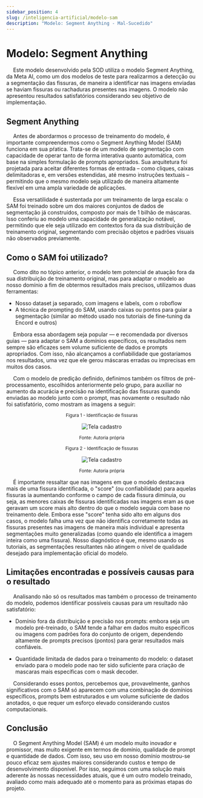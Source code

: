 ```yaml
---
sidebar_position: 4
slug: /inteligencia-artificial/modelo-sam
description: "Modelo: Segment Anything - Mal-Sucedido"
---
```


# Modelo: Segment Anything

&emsp; Este modelo desenvolvido pela SOD utiliza o modelo Segment Anything, da Meta AI, como um dos modelos de teste para realizarmos a detecção ou a segmentação das fissuras, de maneira a identificar nas imagens enviadas se haviam fissuras ou rachaduras presentes nas imagens. O modelo não apresentou resultados satisfatórios considerando seu objetivo de implementação.

## Segment Anything

&emsp; Antes de abordarmos o processo de treinamento do modelo, é importante compreendermos como o Segment Anything Model (SAM) funciona em sua pŕatica. Trata-se de um modelo de segmentação com capacidade de operar tanto de forma interativa quanto automática, com base na simples formulação de prompts apropriados. Sua arquitetura foi projetada para aceitar diferentes formas de entrada – como cliques, caixas delimitadoras e, em versões estendidas, até mesmo instruções textuais – permitindo que o mesmo modelo seja utilizado de maneira altamente flexível em uma ampla variedade de aplicações.

&emsp; Essa versatilidade é sustentada por um treinamento de larga escala: o SAM foi treinado sobre um dos maiores conjuntos de dados de segmentação já construídos, composto por mais de 1 bilhão de máscaras. Isso conferiu ao modelo uma capacidade de generalização notável, permitindo que ele seja utilizado em contextos fora da sua distribuição de treinamento original, segmentando com precisão objetos e padrões visuais não observados previamente.

## Como o SAM foi utilizado?

&emsp; Como dito no tópico anterior, o modelo tem potencial de atuação fora da sua distribuição de treinamento original, mas para adaptar o modelo ao nosso domínio a fim de obtermos resultados mais precisos, utilizamos duas ferramentas:

- Nosso dataset ja separado, com imagens e labels, com o roboflow
- A técnica de prompting do SAM, usando caixas ou pontos para guiar a segmentação (similar ao método usado nos tutoriais de fine‑tuning da Encord e outros)

&emsp; Embora essa abordagem seja popular — e recomendada por diversos guias — para adaptar o SAM a domínios específicos, os resultados nem sempre são eficazes sem volume suficiente de dados e prompts apropriados. Com isso, não alcançamos a confiabilidade que gostariamos nos resultados, uma vez que ele gerou máscaras erradas ou imprecisas em muitos dos casos.

&emsp; Com o modelo de predição definido, definimos também os filtros de pré-processamento, escolhidos anteriormente pelo grupo, para auxiliar no aumento da acurácia e precisão na identificação das fissuras quando enviadas ao modelo junto com o prompt, mas novamente o resultado não foi satisfatório, como mostram as imagens a seguir:

<div align="center" width="100%">

<sub>Figura 1 - Identificação de fissuras</sub>

![Tela cadastro](/img/fissura1.png)

<sup>Fonte: Autoria própria </sup>

</div>

<div align="center" width="100%">

<sub>Figura 2 - Identificação de fissuras</sub>

![Tela cadastro](/img/fissura2.png)

<sup>Fonte: Autoria própria </sup>

</div>

&emsp; É importante ressaltar que nas imagens em que o modelo destacava mais de uma fissura identificada, o "score" (ou confiabilidade) para aquelas fissuras ia aumentando conforme o campo de cada fissura diminuia, ou seja, as menores caixas de fissuras identificadas nas imagens eram as que geravam um score mais alto dentro do que o modelo seguia com base no treinamento dele. Embora esse "score" tenha sido alto em alguns dos casos, o modelo falha uma vez que não identifica corretamente todas as fissuras presentes nas imagens de maneira mais individual e apresenta segmentações muito generalizadas (como quando ele identifica a imagem inteira como uma fissura). Nosso diagnóstico é que, mesmo usando os tutoriais, as segmentações resultantes não atingem o nível de qualidade desejado para implementação oficial do modelo.

## Limitações encontradas e possíveis causas para o resultado

&emsp; Analisando não só os resultados mas também o processo de treinamento do modelo, podemos identificar possíveis causas para um resultado não satisfatório:

- Domínio fora da distribuição e precisão nos prompts: embora seja um modelo pré-treinado, o SAM tende a falhar em dados muito específicos ou imagens com padrões fora do conjunto de origem, dependendo altamente de prompts precisos (pontos) para gerar resultados mais confiáveis.

- Quantidade limitada de dados para o treinamento do modelo: o dataset enviado para o modelo pode nao ter sido suficiente para criação de mascaras mais específicas com o mask decoder.

&emsp; Considerando esses pontos, percebemos que, provavelmente, ganhos significativos com o SAM só aparecem com uma combinação de domínios específicos, prompts bem estruturados e um volume suficiente de dados anotados, o que requer um esforço elevado considerando custos computacionais.

## Conclusão

&emsp; O Segment Anything Model (SAM) é um modelo muito inovador e promissor, mas muito exigente em termos de domínio, qualidade de prompt e quantidade de dados. Com isso, seu uso em nosso domínio mostrou-se pouco eficaz sem ajustes maiores considerando custos e tempo de desenvolvimento disponível. Por isso, seguimos com uma solução mais aderente às nossas necessidades atuais, que é um outro modelo treinado, avaliado como mais adequado até o momento para as próximas etapas do projeto.